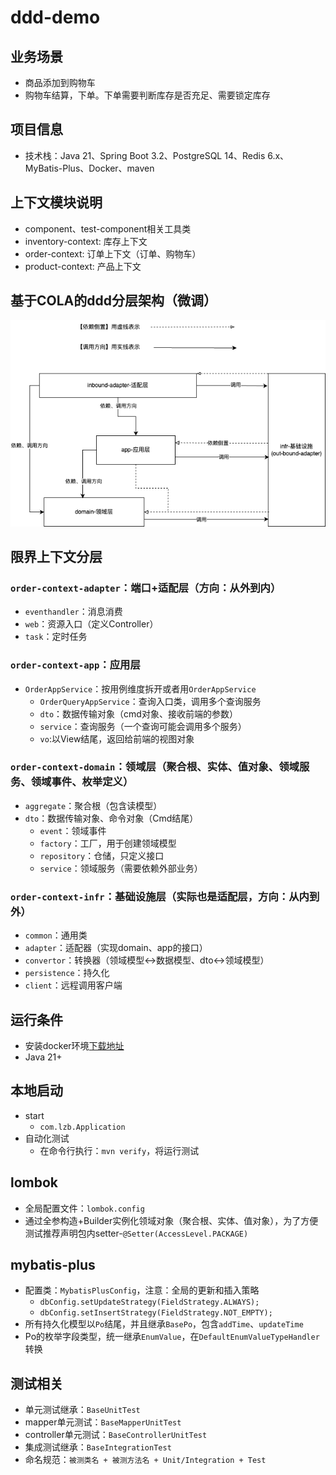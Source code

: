 # ddd-demo

## 业务场景
- 商品添加到购物车
- 购物车结算，下单。下单需要判断库存是否充足、需要锁定库存

## 项目信息
- 技术栈：Java 21、Spring Boot 3.2、PostgreSQL 14、Redis 6.x、MyBatis-Plus、Docker、maven

## 上下文模块说明
  - component、test-component相关工具类
  - inventory-context: 库存上下文
  - order-context: 订单上下文（订单、购物车）
  - product-context: 产品上下文

## 基于COLA的ddd分层架构（微调）
![image](https://github.com/lizebin0918/ddd-demo/blob/main/ddd%E5%88%86%E5%B1%82.drawio.png)

## 限界上下文分层
### `order-context-adapter`：端口+适配层（方向：从外到内）
  - `eventhandler`：消息消费
  - `web`：资源入口（定义Controller）
  - `task`：定时任务
### `order-context-app`：应用层

- `OrderAppService`：按用例维度拆开或者用`OrderAppService`
  - `OrderQueryAppService`：查询入口类，调用多个查询服务 
  - `dto`：数据传输对象（cmd对象、接收前端的参数）
  - `service`：查询服务（一个查询可能会调用多个服务）
  - `vo`:以View结尾，返回给前端的视图对象
### `order-context-domain`：领域层（聚合根、实体、值对象、领域服务、领域事件、枚举定义）
  - `aggregate`：聚合根（包含读模型）
- `dto`：数据传输对象、命令对象（Cmd结尾）
  - `event`：领域事件
  - `factory`：工厂，用于创建领域模型
  - `repository`：仓储，只定义接口
  - `service`：领域服务（需要依赖外部业务）
### `order-context-infr`：基础设施层（实际也是适配层，方向：从内到外）
  - `common`：通用类 
  - `adapter`：适配器（实现domain、app的接口）
  - `convertor`：转换器（领域模型<->数据模型、dto<->领域模型）
  - `persistence`：持久化
  - `client`：远程调用客户端

## 运行条件
- 安装docker环境[下载地址](https://www.docker.com/)
- Java 21+

## 本地启动
- start
  - `com.lzb.Application`
- 自动化测试
  - 在命令行执行：`mvn verify`，将运行测试

## lombok
- 全局配置文件：`lombok.config`
- 通过全参构造+Builder实例化领域对象（聚合根、实体、值对象），为了方便测试推荐声明包内setter-`@Setter(AccessLevel.PACKAGE)`

## mybatis-plus
- 配置类：`MybatisPlusConfig`，注意：全局的更新和插入策略
  - `dbConfig.setUpdateStrategy(FieldStrategy.ALWAYS);`
  - `dbConfig.setInsertStrategy(FieldStrategy.NOT_EMPTY);`
- 所有持久化模型以`Po`结尾，并且继承`BasePo`，包含`addTime`、`updateTime`
- Po的枚举字段类型，统一继承`EnumValue`，在`DefaultEnumValueTypeHandler`转换

## 测试相关
- 单元测试继承：`BaseUnitTest`
- mapper单元测试：`BaseMapperUnitTest`
- controller单元测试：`BaseControllerUnitTest`
- 集成测试继承：`BaseIntegrationTest`
- 命名规范：`被测类名 + 被测方法名 + Unit/Integration + Test`

